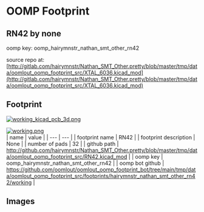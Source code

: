 # OOMP Footprint  
## RN42  by none  
  
oomp key: oomp_hairymnstr_nathan_smt_other_rn42  
  
source repo at: [http://gitlab.com/hairymnstr/Nathan_SMT_Other.pretty/blob/master/tmp/data/oomlout_oomp_footprint_src/XTAL_6036.kicad_mod](http://gitlab.com/hairymnstr/Nathan_SMT_Other.pretty/blob/master/tmp/data/oomlout_oomp_footprint_src/XTAL_6036.kicad_mod)  
## Footprint  
  
[![working_kicad_pcb_3d.png](working_kicad_pcb_3d_600.png)](working_kicad_pcb_3d.png)  
  
[![working.png](working_600.png)](working.png)  
| name | value | 
| --- | --- | 
| footprint name | RN42 | 
| footprint description | None | 
| number of pads | 32 | 
| github path | http://github.com/hairymnstr/Nathan_SMT_Other.pretty/blob/master/tmp/data/oomlout_oomp_footprint_src/RN42.kicad_mod | 
| oomp key | oomp_hairymnstr_nathan_smt_other_rn42 | 
| oomp bot github | https://github.com/oomlout/oomlout_oomp_footprint_bot/tree/main/tmp/data/oomlout_oomp_footprint_src/footprints/hairymnstr_nathan_smt_other_rn42/working | 
## Images  
